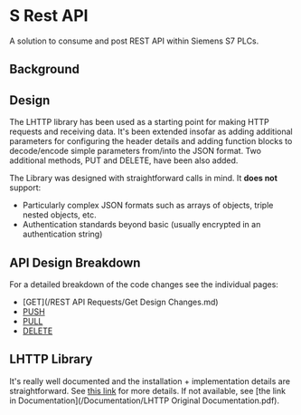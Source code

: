 # S Rest API
A solution to consume and post REST API within Siemens S7 PLCs.

## Background

## Design

The LHTTP library has been used as a starting point for making HTTP requests and receiving data. It's been extended insofar as adding additional parameters for configuring the header details and adding function blocks to decode/encode simple parameters from/into the JSON format. Two additional methods, PUT and DELETE, have been also added. 

The Library was designed with straightforward calls in mind. It **does not** support:
* Particularly complex JSON formats such as arrays of objects, triple nested objects, etc.
* Authentication standards beyond basic (usually encrypted in an authentication string)

## API Design Breakdown

For a detailed breakdown of the code changes see the individual pages:
* [GET](/REST API Requests/Get Design Changes.md)
* [PUSH](#)
* [PULL](#)
* [DELETE](#)

## LHTTP Library

It's really well documented and the installation + implementation details are straightforward. See [this link](https://support.industry.siemens.com/cs/document/109763879/library-for-http-communication-(lhttp)?dti=0&lc=en-US) for more details. If not available, see [the link in Documentation](/Documentation/LHTTP Original Documentation.pdf).
